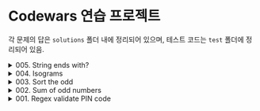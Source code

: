 # Codewars 연습 프로젝트

각 문제의 답은 `solutions` 폴더 내에 정리되어 있으며, 테스트 코드는 `test` 폴더에 정리되어 있음.

<details>
<summary>005. String ends with?</summary>

[Codewars Link](https://www.codewars.com/kata/51f2d1cafc9c0f745c00037d)

Complete the solution so that it returns true if the first argument(string) passed in ends with the 2nd argument (also a string).

```javascript
solution('abc', 'bc') // returns true
solution('abc', 'd') // returns false
```

</details>
<details>
<summary>004. Isograms</summary>

[Codewars Link](https://www.codewars.com/kata/54ba84be607a92aa900000f1)

An isogram is a word that has no repeating letters, consecutive or non-consecutive. Implement a function that determines whether a string that contains only letters is an isogram. Assume the empty string is an isogram. Ignore letter case.

```javascript
isIsogram("Dermatoglyphics") == true;
isIsogram("aba") == false;
isIsogram("moOse") == false; // -- ignore letter case
```

</details>
<details>
<summary>003. Sort the odd</summary>

[Codewars Link](https://www.codewars.com/kata/578aa45ee9fd15ff4600090d)

You have an array of numbers.
Your task is to sort ascending odd numbers but even numbers must be on their places.

Zero isn't an odd number and you don't need to move it. If you have an empty array, you need to return it.

_Example_

```javascript
sortArray([5, 3, 2, 8, 1, 4]) == [1, 3, 2, 8, 5, 4];
```

</details>
<details>
<summary>002. Sum of odd numbers</summary>

[Codewars Link](https://www.codewars.com/kata/55fd2d567d94ac3bc9000064)

Given the triangle of consecutive odd numbers:

```
             1
          3     5
       7     9    11
   13    15    17    19
21    23    25    27    29
...
```

Calculate the row sums of this triangle from the row index (starting at index 1) e.g.:

```javascript
rowSumOddNumbers(1); // 1
rowSumOddNumbers(2); // 3 + 5 = 8
```

</details>
<details>
<summary>001. Regex validate PIN code</summary>

[Codewars Link](https://www.codewars.com/kata/55f8a9c06c018a0d6e000132)

ATM machines allow 4 or 6 digit PIN codes and PIN codes cannot contain anything but exactly 4 digits or exactly 6 digits.

If the function is passed a valid PIN string, return true, else return false.

</details>
